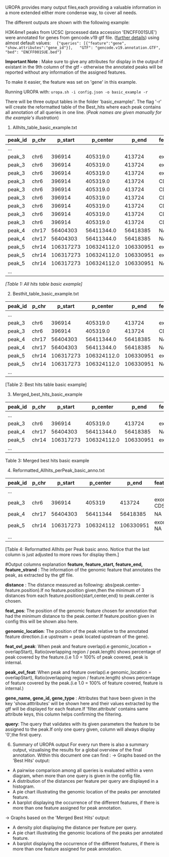 UROPA provides many output files,each providing a valuable information in a more extended either more condense way, to cover all needs.

The different outputs are shown with the following example:

H3K4me1 peaks from UCSC (processed data accession 'ENCFF001SUE') were annotated for genes from gencode.v19 gtf file. ([further details](http://uropa.readthedocs.io/en/latest/uropa-example/#used-peak-and-annotation-files)) using almost default values: 
`  
{"queries": [{"feature":"gene", "show.attributes":"gene_id"}],  
"GTF": "gencode.v19.annotation.GTF",  
"bed": "ENCFF001SUE.bed"} `

**Important Note** : Make sure to give any attributes for display in the output-if existant in the 9th column of the gtf - otherwise the annotated peaks will be reported 
without any information of the assigned features.

To make it easier, the feature was set on 'gene' in this example. 

Running UROPA with: ` uropa.sh -i config.json -o basic_example -r  ` 


There will be three output tables in the folder 'basic_example/'. 
The flag '-r' will create the reformatted table of the Best_hits where each peak contains all annotation of all queries in one line. 
(*Peak names are given manually for the example's illustration*)

1. Allhits_table_basic_example.txt

| peak_id | p_chr | p_start   | p_center    | p_end     | feature | feat_start   | feat_end     | feat_strand | distance | gene_id      | query | 
|---------|-------|-----------|-------------|-----------|---------|-----------|-----------|----------|----------|--------------|-------| 
| ...     |       |           |             |           |         |           |           |          |          |              |       | 
| peak_3  | chr6  | 396914    | 405319.0    | 413724    | exon    | 405018    | 405130    | +        | 189.0    | NR_046000    | 0     | 
| peak_3  | chr6  | 396914    | 405319.0    | 413724    | exon    | 405018    | 405130    | +        | 189.0    | NM_001195286 | 0     | 
| peak_3  | chr6  | 396914    | 405319.0    | 413724    | exon    | 405018    | 405130    | +        | 189.0    | NM_002460    | 0     | 
| peak_3  | chr6  | 396914    | 405319.0    | 413724    | CDS     | 401424    | 401777    | +        | 3542.0   | NM_001195286 | 1     | 
| peak_3  | chr6  | 396914    | 405319.0    | 413724    | CDS     | 405018    | 405130    | +        | 189.0    | NM_002460    | 1     | 
| peak_3  | chr6  | 396914    | 405319.0    | 413724    | CDS     | 405018    | 405130    | +        | 189.0    | NM_001195286 | 1     | 
| peak_3  | chr6  | 396914    | 405319.0    | 413724    | CDS     | 401424    | 401777    | +        | 3542.0   | NM_002460    | 1     | 
| peak_3  | chr6  | 396914    | 405319.0    | 413724    | CDS     | 407455    | 407595    | +        | 2136.0   | NM_002460    | 1     | 
| peak_3  | chr6  | 396914    | 405319.0    | 413724    | CDS     | 407455    | 407595    | +        | 2136.0   | NM_001195286 | 1     | 
| peak_4  | chr17 | 56404303  | 56411344.0  | 56418385  | NA      | NA        | NA        | NA       | NA       | NA           | 0     | 
| peak_4  | chr17 | 56404303  | 56411344.0  | 56418385  | NA      | NA        | NA        | NA       | NA       | NA           | 1     | 
| peak_5  | chr14 | 106317273 | 106324112.0 | 106330951 | exon    | 106324293 | 106324344 | -        | 181.0    | NR_039730    | 0     | 
| peak_5  | chr14 | 106317273 | 106324112.0 | 106330951 | exon    | 106324334 | 106324411 | -        | 222.0    | NR_130467    | 0     | 
| peak_5  | chr14 | 106317273 | 106324112.0 | 106330951 | NA      | NA        | NA        | NA       | NA       | NA           | 1     | 
| ...     |       |           |             |           |         |           |           |          |          |              |       | 

*[Table 1: All hits table basic example]*

2. Besthit_table_basic_example.txt

| peak_id | p_chr | p_start   | p_center    | p_end     | feature | feat_start   | feat_end     | feat_strand | distance | gene_id   | query | 
|---------|-------|-----------|-------------|-----------|---------|-----------|-----------|----------|----------|-----------|-------| 
| ...     |       |           |             |           |         |           |           |          |          |           |       | 
| peak_3  | chr6  | 396914    | 405319.0    | 413724    | exon    | 405018    | 405130    | +        | 189.0    | NR_046000 | 0     | 
| peak_3  | chr6  | 396914    | 405319.0    | 413724    | CDS     | 405018    | 405130    | +        | 189.0    | NM_002460 | 1     | 
| peak_4  | chr17 | 56404303  | 56411344.0  | 56418385  | NA      | NA        | NA        | NA       | NA       | NA        | 0     | 
| peak_4  | chr17 | 56404303  | 56411344.0  | 56418385  | NA      | NA        | NA        | NA       | NA       | NA        | 1     | 
| peak_5  | chr14 | 106317273 | 106324112.0 | 106330951 | exon    | 106324293 | 106324344 | -        | 181.0    | NR_039730 | 0     | 
| peak_5  | chr14 | 106317273 | 106324112.0 | 106330951 | NA      | NA        | NA        | NA       | NA       | NA        | 1     | 
| ...     |       |           |             |           |         |           |           |          |          |           |       | 

[Table 2: Best hits table basic example]

3. Merged_best_hits_basic_example

| peak_id | p_chr | p_start   | p_center    | p_end     | feature | feat_start   | feat_end     | feat_strand | distance | gene_id   | query | 
|---------|-------|-----------|-------------|-----------|---------|-----------|-----------|----------|----------|-----------|-------| 
| ...     |       |           |             |           |         |           |           |          |          |           |       | 
| peak_3  | chr6  | 396914    | 405319.0    | 413724    | exon    | 405018    | 405130    | +        | 189.0    | NR_046000 | 0,1   | 
| peak_4  | chr17 | 56404303  | 56411344.0  | 56418385  | NA      | NA        | NA        | NA       | NA       | NA        | 0,1   | 
| peak_5  | chr14 | 106317273 | 106324112.0 | 106330951 | exon    | 106324293 | 106324344 | -        | 181.0    | NR_039730 | 0     | 
| ...     |       |           |             |           |         |           |           |          |          |           |       | 

Table 3: Merged best hits basic example

4. Reformatted_Allhits_perPeak_basic_anno.txt

| peak_id | p_chr | p_start   | p_center  | p_end     | feature   | feat_start       | feat_end         | feat_strand | distance | gene_id              | query | 
|---------|-------|-----------|-----------|-----------|-----------|---------------|---------------|----------|----------|----------------------|-------| 
| ...     |       |           |           |           |           |               |               |          |          |                      |       | 
| peak_3  | chr6  | 396914    | 405319    | 413724    | exon, CDS | 405018        | 405130        | +        | 189      | NR_046000, NM_002460 | 0,1   | 
| peak_4  | chr17 | 56404303  | 56411344  | 56418385  | NA        | NA            | NA            | NA       | NA       | NA                   | 0,1   | 
| peak_5  | chr14 | 106317273 | 106324112 | 106330951 | exon, NA  | 106324293, NA | 106324344, NA | -,NA     | 181,NA   | NR_039730, NA        | 0,1   | 
| ...     |       |           |           |           |           |               |               |          |          |                      |       | 

[Table 4: Reformatted Allhits per Peak basic anno. Notice that the last column is just adjusted to more rows for display them.]

#Output columns explanation
**feature, feature_start, feature_end, feature_strand** : The information of the genomic feature that annotates the peak, as extracted by the gtf file.

**distance** : The distance measured as following: abs(peak.center-feature.position).If no feature.position given,then the minimum of 3 distances from each feature.position{start,center,end} to peak.center is chosen.

**feat_pos**: The position of the genomic feature chosen for annotation that had the minimum distance to the peak.center.If feature.position given in config this will be shown also here.

**genomic_location**: The position of the peak relative to the annotated feature direction.(i.e upstream = peak located upstream of the gene).

**feat_ovl_peak**: When peak and feature overlap(i.e genomic_location = overlapStart), Ratio(overlapping region / peak.length) shows percentage of peak covered by the feature.(i.e 1.0 = 100% of peak covered, peak is internal.

**peak_ovl_feat**: When peak and feature overlap(i.e genomic_location = overlapStart), Ratio(overlapping region / feature.length) shows percentage of feature covered by the peak.(i.e 1.0 = 100% of feature covered, feature is internal.)

**gene_name, gene_id, gene_type** : Attributes that have been given in the key 'show.atttributes' will be shown here and their values extracted by the gtf will be displayed for each feature.If 'filter.attribute' contains same attribute keys, this column helps confirming the filtering.

**query**: The query that validates with its given parameters the feature to be assigned to the peak.If only one query given, column will always display '0',the first query.


6. Summary of UROPA output
For every run there is also a summary output, vizualising the results for a global overview of the final annotation. Within this document one can find : 
-> Graphs based on the 'Best Hits' output:
* A pairwise comparison among all queries is evaluated within a venn diagram, when more than one query is given in the config file. 
* A distribution of the distances per feature per query are displayed in a histogram.
* A pie chart illustrating the genomic location of the peaks per annotated feature.
* A barplot displaying the occurrence of the different features, if there is more than one feature assigned for peak annotation.

-> Graphs based on the 'Merged Best Hits' output:
* A density plot displaying the distance per feature per query. 
* A pie chart illustrating the genomic locations of the peaks per annotated feature.
* A barplot displaying the occurrence of the different features, if there is more than one feature assigned for peak annotation.
